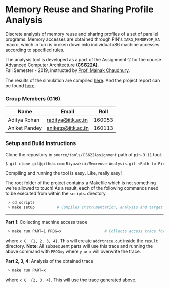 # Memory Reuse and Sharing Profile Analysis
Discrete analysis of memory reuse and sharing profiles of a set of parallel programs.
Memory accesses are obtained through PIN's `IARG_MEMORYOP_EA` macro, which in turn
is broken down into individual x86 machine accesses according to specified rules.

The analysis tool is developed as a part of the Assignment-2 for the course
Advanced Computer Architecture **(CS622A)**,<br> Fall Semester - 2019, 
instructed by [Prof. Mainak Chaudhury](https://www.cse.iitk.ac.in/users/mainakc/).

The results of the simulation are compiled [here](./result/README.md).
And the project report can be found [here](./docs/report.pdf).

### Group Members (G16)

| __Name__ | __Email__ | __Roll__ |
|-------------|------------|------------|
| Aditya Rohan | [raditya@iitk.ac.in](mailto:raditya@iitk.ac.in) | 160053 |
| Aniket Pandey | [aniketp@iitk.ac.in](mailto:aniketp@iitk.ac.in) | 160113 |

### Setup and Build Instructions
Clone the repository in `source/tools/CS622Assignment` path of `pin-3.11` tool.

``` bash
$ git clone git@github.com:Riyuzakii/Memreuse-Analysis.git <Path-to-Pin>/source/tools/CS622Assignment
```

Compiling and running the tool is easy. Like, really easy!

The root folder of the project contains a Makefile which is not something we're
allowed to touch! As a result, each of the following commands need to be executed
from within the `scripts` directory.

``` bash
 > cd scripts
 > make setup          # Compiles instrumentation, analysis and target programs
```
<hr>

**Part 1**: Collecting machine access trace

``` bash
 > make run PART=1 PROG=x                   # Collects access trace for progx.c
```
where `x ∈  {1, 2, 3, 4}`. This will create `addrtrace.out` inside the `result`
directory. **Note**: All subsequent parts will use this trace and running the above
command with `PROG=y` where `y ≠ x` will overwrite the trace.

**Part 2, 3, 4**: Analysis of the obtained trace

``` bash
 > make run PART=x
```
where `x ∈  {2, 3, 4}`. This will use the trace generated above.
